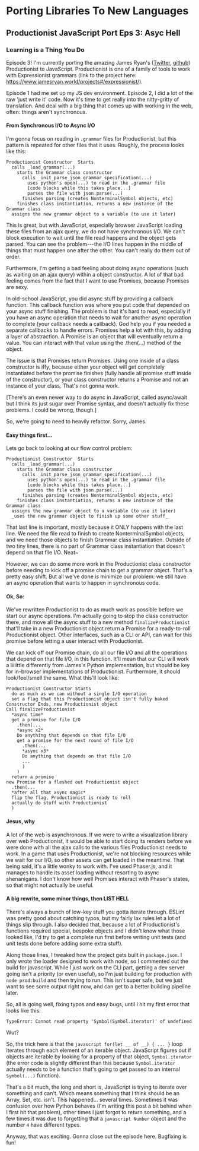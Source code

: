 # Porting Libraries To New Languages
## Productionist JavaScript Port Eps 3: Asyc Hell
### Learning is a Thing You Do

Episode 3!  I'm currently porting the amazing James Ryan's ([Twitter](https://twitter.com/xfoml), [github](http://github.com/james-owen-ryan)) Productionist to JavaScript.  Productionist is one of a family of tools to work with Expressionist grammars (link to the project here: https://www.jamesryan.world/projects#/expressionist/).

Episode 1 had me set up my JS dev environment.  Episode 2, I did a lot of the raw 'just write it' code.  Now it's time to get really into the nitty-gritty of translation.  And deal with a big thing that comes up with working in the web, often: things aren't synchronous.

#### From Synchronous I/O to Async I/O
I'm gonna focus on reading in ```.grammar``` files for Productionist, but this pattern is repeated for other files that it uses.  Roughly, the process looks like this:
```
Productionist Constructor  Starts
  calls _load_grammar(...)
    starts the Grammar class constructor
      calls _init_parse_json_grammar_specification(...)
        uses python's open(...) to read in the .grammar file
        [code blocks while this takes place...]
        parses the file with json.parse(...)
      finishes parsing (creates NonterminalSymbol objects, etc)
    finishes class instantiation, returns a new instance of the Grammar class
  assigns the new grammar object to a variable (to use it later)
```
This is great, but with JavaScript, especially browser JavaScript loading these files from an ajax query, we do not have synchronous I/O.  We can't block execution to wait until the file read happens and the object gets parsed.  You can see the problem---the I/O lines happen in the middle of things that must happen one after the other.  You can't really do them out of order.

Furthermore, I'm getting a bad feeling about doing async operations (such as waiting on an ajax query) within a object constructor.  A lot of that bad feeling comes from the fact that I want to use Promises, because Promises are sexy.

In old-school JavaScript, you did async stuff by providing a callback function.  This callback function was where you put code that depended on your async stuff finishing.  The problem is that it's hard to read, especially if you have an async operation that needs to wait for another async operation to complete (your callback needs a callback).  God help you if you needed a separate callbacks to handle errors.  Promises help a lot with this, by adding a layer of abstraction.  A Promise is an object that will eventually return a value.  You can interact with that value using the .then(...) method of the object.

The issue is that Promises return Promises.  Using one inside of a class constructor is iffy, because either your object will get completely instantiated before the promise finishes (fully handle all promise stuff inside of the constructor), or your class constructor returns a Promise and not an instance of your class.  That's not gonna work.  

[There's an even newer way to do async in JavaScript, called async/await but I think its just sugar over Promise syntax, and doesn't actually fix these problems.  I could be wrong, though.]

So, we're going to need to heavily refactor.  Sorry, James.

#### Easy things first...
Lets go back to looking at our flow control problem:
```
Productionist Constructor  Starts
  calls _load_grammar(...)
    starts the Grammar class constructor
      calls _init_parse_json_grammar_specification(...)
        uses python's open(...) to read in the .grammar file
        [code blocks while this takes place...]
        parses the file with json.parse(...)
      finishes parsing (creates NonterminalSymbol objects, etc)
    finishes class instantiation, returns a new instance of the Grammar class
  assigns the new grammar object to a variable (to use it later)
  _uses the new grammar object to finish up some other stuff_
```
That last line is important, mostly because it ONLY happens with the last line.  We need the file read to finish to create NonterminalSymbol objects, and we need those objects to finish Grammar class instantiation.  Outside of two tiny lines, there is no part of Grammar class instantiation that doesn't depend on that file I/O.  Neat~

However, we can do some more work in the Productionist class constructor before needing to kick off a promise chain to get a grammar object.  That's a pretty easy shift.  But all we've done is minimize our problem: we still have an async operation that wants to happen in synchronous code.

#### Ok, So:
We've rewritten Productionist to do as much work as possible before we start our async operations.  I'm actually going to stop the class constructor there, and move all the async stuff to a new method ```finalizeProductionist``` that'll take in a new Productionist object return a Promise for a ready-to-roll Productionist object.  Other interfaces, such as a CLI or API, can wait for this promise before letting a user interact with Productionist.

We can kick off our Promise chain, do all our file I/O and all the operations that depend on that file I/O, in this function.  It'll mean that our CLI will work a liiiittle differently from James's Python implementation, but should be key for in-browser implementations of Productionist.  Furthermore, it should look/feel/smell the same.  What this'll look like:
```
Productionist Constructor Starts
  do as much as we can without a single I/O operation
  set a flag that this Productionist object isn't fully baked
Constructor Ends, new Productionist object
Call finalizeProductionist
  *async time*
  get a promise for file I/O
    .then(...
    *async x2*
    Do anything that depends on that file I/O
    get a promise for the next round of file I/O
      .then(...
      *async x3*
      Do anything that depends on that file I/O
      ...
      )
    )
  return a promise
new Promise for a fleshed out Productionist object
  .then(...
  *after all that async magic*
  flip the flag, Productionist is ready to roll
  actually do stuff with Productionist
  )
```

#### Jesus, why
A lot of the web is asynchronous.  If we were to write a visualization library over web Productionist, it would be able to start doing its renders before we were done with all the ajax calls to the various files Productionist needs to work.  In a game that uses Productionist, we're not blocking resources while we wait for our I/O, so other assets can get loaded in the meantime.  That being said, it's a little wonky to work with.  I've used Phaser.js, and it manages to handle its asset loading without resorting to async shenanigans.  I don't know how well Promises interact with Phaser's states, so that might not actually be useful.

#### A big rewrite, some minor things, then LIST HELL
There's always a bunch of low-key stuff you gotta iterate through.  ESLint was pretty good about catching typos, but my fairly lax rules let a lot of things slip through.  I also decided that, because a lot of Productionist's functions required special, bespoke objects and I didn't know what those looked like, I'd try to get a complete run first before writing unit tests (and unit tests done before adding some extra stuff).

Along those lines, I tweaked how the project gets built in ```package.json```.  I only wrote the loader designed to work with node, so I commented out the build for javascript.  While I just work on the CLI part, getting a dev server going isn't a priority (or even useful), so I'm just building for production with ```node prod:build``` and then trying to run.  This isn't super safe, but we just want to see some output right now, and can get to a better building pipeline later.

So, all is going well, fixing typos and easy bugs, until I hit my first error that looks like this:
```
TypeError: Cannot read property 'Symbol(Symbol.iterator)' of undefined
```
Wut?

So, the trick here is that the ```javascript for(let __ of __) { ... }``` loop iterates through each element of an iterable object.  JavaScript figures out if objects are iterable by looking for a property of that object, ```Symbol.iterator``` (the error code is slightly different than this because ```Symbol.iterator``` actually needs to be a function that's going to get passed to an internal ```Symbol(...)``` function).

That's a bit much, the long and short is, JavaScript is trying to iterate over something and can't.  Which means something that I think should be an Array, Set, etc. isn't.  This happened... several times.  Sometimes it was confusion over how Python behaves (I'm writing this post a bit behind when I first hit that problem), other times I just forgot to return something, and a few times it was due to forgetting that a ```javascript Number``` object and the number `4` have different types.

Anyway, that was exciting.  Gonna close out the episode here.  Bugfixing is fun!
